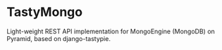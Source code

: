 # TastyMongo
Light-weight REST API implementation for MongoEngine (MongoDB) on Pyramid, based on django-tastypie.